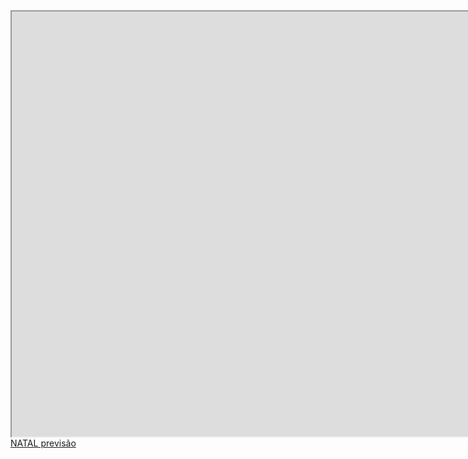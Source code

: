 <!DOCTYPE html>
<html>
<body>
<iframe src="https://embed.waze.com/fr/iframe?zoom=12&lat=-5.8304277&lon=-35.2258358"
  width="1700" height="680"></iframe>
  
<br>
<a class="weatherwidget-io" href="https://forecast7.com/pt/n5d78n35d20/natal/" data-label_1="NATAL" data-label_2="previsão" data-font="Roboto" data-icons="Climacons Animated" data-theme="original" >NATAL previsão</a>
<script>
!function(d,s,id){var js,fjs=d.getElementsByTagName(s)[0];if(!d.getElementById(id)){js=d.createElement(s);js.id=id;js.src='https://weatherwidget.io/js/widget.min.js';fjs.parentNode.insertBefore(js,fjs);}}(document,'script','weatherwidget-io-js');
</script>
 
   
</body>
</html>

